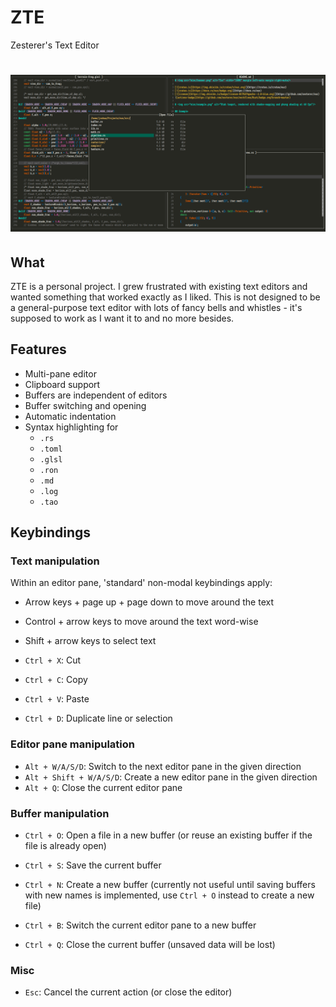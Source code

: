 # ZTE

Zesterer's Text Editor

# <img src="misc/screenshot.png" alt="ZTE editing Rust code" />

## What

ZTE is a personal project. I grew frustrated with existing text editors and wanted something that worked exactly as I liked. This is not designed to be a general-purpose text editor with lots of fancy bells and whistles - it's supposed to work as I want it to and no more besides.

## Features

- Multi-pane editor
- Clipboard support
- Buffers are independent of editors
- Buffer switching and opening
- Automatic indentation
- Syntax highlighting for
    - `.rs`
    - `.toml`
    - `.glsl`
    - `.ron`
    - `.md`
    - `.log`
    - `.tao`

## Keybindings

### Text manipulation

Within an editor pane, 'standard' non-modal keybindings apply:

- Arrow keys + page up + page down to move around the text
- Control + arrow keys to move around the text word-wise
- Shift + arrow keys to select text

- `Ctrl + X`: Cut
- `Ctrl + C`: Copy
- `Ctrl + V`: Paste
- `Ctrl + D`: Duplicate line or selection

### Editor pane manipulation

- `Alt + W/A/S/D`: Switch to the next editor pane in the given direction
- `Alt + Shift + W/A/S/D`: Create a new editor pane in the given direction
- `Alt + Q`: Close the current editor pane

### Buffer manipulation

- `Ctrl + O`: Open a file in a new buffer (or reuse an existing buffer if the file is already open)
- `Ctrl + S`: Save the current buffer
- `Ctrl + N`: Create a new buffer (currently not useful until saving buffers with new names is implemented, use `Ctrl + O` instead to create a new file)

- `Ctrl + B`: Switch the current editor pane to a new buffer
- `Ctrl + Q`: Close the current buffer (unsaved data will be lost)

### Misc

- `Esc`: Cancel the current action (or close the editor)
